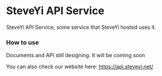 # SteveYi API Service
SteveYi API Service, some service that SteveYi hosted uses it.

### How to use
Documents and API still designing. It will be coming soon

You can also check our website here: https://api.steveyi.net/
